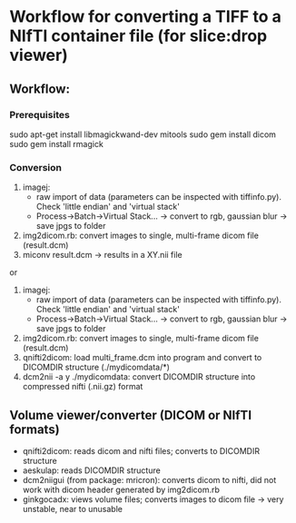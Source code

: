 # Workflow for converting a TIFF to a NIfTI container file (for slice:drop viewer)

## Workflow:

### Prerequisites

sudo apt-get install libmagickwand-dev mitools
sudo gem install dicom
sudo gem install rmagick 

### Conversion

1. imagej: 
    * raw import of data (parameters can be inspected with tiffinfo.py). Check 'little endian' and 'virtual stack'
    * Process->Batch->Virtual Stack... -> convert to rgb, gaussian blur -> save jpgs to folder
2. img2dicom.rb: convert images to single, multi-frame dicom file (result.dcm)
3. miconv result.dcm -> results in a XY.nii file

or

1. imagej: 
    * raw import of data (parameters can be inspected with tiffinfo.py). Check 'little endian' and 'virtual stack'
    * Process->Batch->Virtual Stack... -> convert to rgb, gaussian blur -> save jpgs to folder
2. img2dicom.rb: convert images to single, multi-frame dicom file (result.dcm)
3. qnifti2dicom: load multi_frame.dcm into program and convert to DICOMDIR structure (./mydicomdata/*)
4. dcm2nii -a y ./mydicomdata: convert DICOMDIR structure into compressed nifti (.nii.gz) format

## Volume viewer/converter (DICOM or NIfTI formats)

* qnifti2dicom: reads dicom and nifti files; converts to DICOMDIR structure
* aeskulap: reads DICOMDIR structure
* dcm2niigui (from package: mricron): converts dicom to nifti, did not work with dicom header generated by img2dicom.rb
* ginkgocadx: views volume files; converts images to dicom file -> very unstable, near to unusable